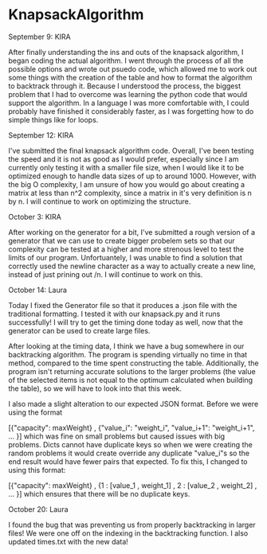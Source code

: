 # KnapsackAlgorithm

September 9:  KIRA 

After finally understanding the ins and outs of the knapsack algorithm, I began coding the actual algorithm. 
I went through the process of all the possible options and wrote out psuedo code, which allowed me to work out
some things with the creation of the table and how to format the algorithm to backtrack through it. Because I 
understood the process, the biggest problem that I had to overcome was learning the python code that
would support the algorithm. In a language I was more comfortable with, I could probably have finished it 
considerably faster, as I was forgetting how to do simple things like for loops. 

September 12: KIRA

I've submitted the final knapsack algorithm code. Overall, I've been testing the speed and it is not as good as
I would prefer, especially since I am currently only testing it with a smaller file size, when I would like it 
to be optimized enough to handle data sizes of up to around 1000. However, with the big O complexity, I am unsure 
of how you would go about creating a matrix at less than n^2 complexity, since a matrix in it's very definition
is n by n. I will continue to work on optimizing the structure. 

October 3: KIRA

After working on the generator for a bit, I've submitted a rough version of a generator that we can use to create 
bigger probelem sets so that our complexity can be tested at a higher and more strenous level to test the limits 
of our program. Unfortuantely, I was unable to find a solution that correctly used the newline character as a 
way to actually create a new line, instead of just prining out /n. I will continue to work on this.

October 14: Laura

Today I fixed the Generator file so that it produces a .json file with the traditional formatting. I tested it with our knapsack.py and it runs successfully! I will try to get the timing done today as well, now that the generator can be used to create large files.

After looking at the timing data, I think we have a bug somewhere in our backtracking algorithm. The program is spending virtually no time in that method, compared to the time spent constructing the table. Additionally, the program isn't returning accurate solutions to the larger problems (the value of the selected items is not equal to the optimum calculated when building the table), so we will have to look into that this week. 

I also made a slight alteration to our expected JSON format. Before we were using the format 

[{"capacity": maxWeight} , {"value_i": "weight_i", "value_i+1": "weight_i+1", ... }] which was fine on small problems but caused issues with big problems. Dicts cannot have duplicate keys so when we were creating the random problems it would create override any duplicate "value_i"s so the end result would have fewer pairs that expected. To fix this, I changed to using this format:

[{"capacity": maxWeight} , {1 : [value_1 , weight_1] , 2 : [value_2 , weight_2] , ... }] which ensures that there will be no duplicate keys. 

October 20: Laura

I found the bug that was preventing us from properly backtracking in larger files! We were one off on the indexing in the backtracking function. I also updated times.txt with the new data!
